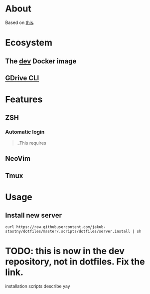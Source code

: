 # About

Based on [this](https://developer.atlassian.com/blog/2016/02/best-way-to-store-dotfiles-git-bare-repo/).

# Ecosystem

## The [dev](https://github.com/jakub-stastny/dev) Docker image

## [GDrive CLI](https://github.com/jakub-stastny/gdrive-cli)

# Features

## ZSH

### Automatic login

> _This requires

## NeoVim

## Tmux

# Usage

## Install new server

`curl https://raw.githubusercontent.com/jakub-stastny/dotfiles/master/.scripts/dotfiles/server.install | sh`
# TODO: this is now in the dev repository, not in dotfiles. Fix the link.

installation scripts describe
yay
